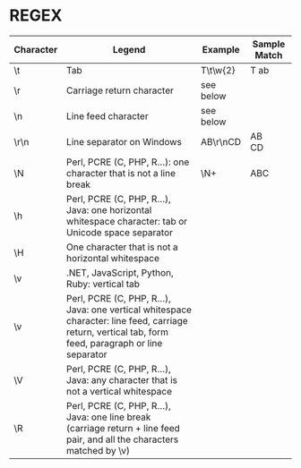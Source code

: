 # REGEX


| Character |                                                                       Legend                                                                       |  Example  | Sample Match |
|-----------|----------------------------------------------------------------------------------------------------------------------------------------------------|-----------|--------------|
| \t        | Tab                                                                                                                                                | T\t\w{2}  | T ab         |
| \r        | Carriage return character                                                                                                                          | see below |              |
| \n        | Line feed character                                                                                                                                | see below |              |
| \r\n      | Line separator on Windows                                                                                                                          | AB\r\nCD  | AB<br>CD     |
| \N        | Perl, PCRE (C, PHP, R…): one character that is not a line break                                                                                    | \N+       | ABC          |
| \h        | Perl, PCRE (C, PHP, R…), Java: one horizontal whitespace character: tab or Unicode space separator                                                 |           |              |
| \H        | One character that is not a horizontal whitespace                                                                                                  |           |              |
| \v        | .NET, JavaScript, Python, Ruby: vertical tab                                                                                                       |           |              |
| \v        | Perl, PCRE (C, PHP, R…), Java: one vertical whitespace character: line feed, carriage return, vertical tab, form feed, paragraph or line separator |           |              |
| \V        | Perl, PCRE (C, PHP, R…), Java: any character that is not a vertical whitespace                                                                     |           |              |
| \R        | Perl, PCRE (C, PHP, R…), Java: one line break (carriage return + line feed pair, and all the characters matched by \v)                             |           |              |
